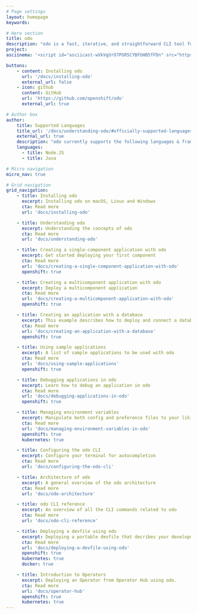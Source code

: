 ```yaml
---
# Page settings
layout: homepage
keywords:

# Hero section
title: odo 
description: "odo is a fast, iterative, and straightforward CLI tool for developers who write, build, and deploy applications on OpenShift.<br><br>Existing tools such as oc are more operations-focused and require a deep-understanding of Kubernetes and OpenShift concepts. odo abstracts away complex Kubernetes and OpenShift concepts for the developer."
project: 
asciinema: '<script id="asciicast-wVkVgUrO7PGR5CYBFbHB5fFDn" src="https://asciinema.org/a/wVkVgUrO7PGR5CYBFbHB5fFDn.js" async></script>'

buttons:
    - content: Installing odo
      url: '/docs/installing-odo'
      external_url: false
    - icon: github
      content: GitHub
      url: 'https://github.com/openshift/odo'
      external_url: true

# Author box
author:
    title: Supported Languages
    title_url: '/docs/understanding-odo/#officially-supported-languages-and-corresponding-container-images'
    external_url: true
    description: "odo currently supports the following languages & frameworks:"
    languages:
      - title: Node.JS
      - title: Java

# Micro navigation
micro_nav: true

# Grid navigation
grid_navigation:
    - title: Installing odo
      excerpt: Installing odo on macOS, Linux and Windows
      cta: Read more
      url: 'docs/installing-odo'

    - title: Understanding odo
      excerpt: Understanding the concepts of odo
      cta: Read more
      url: 'docs/understanding-odo'

    - title: Creating a single-component application with odo
      excerpt: Get started deploying your first component
      cta: Read more
      url: 'docs/creating-a-single-component-application-with-odo'
      openshift: true

    - title: Creating a multicomponent application with odo
      excerpt: Deploy a multicomponent application
      cta: Read more
      url: 'docs/creating-a-multicomponent-application-with-odo'
      openshift: true

    - title: Creating an application with a database
      excerpt: This example describes how to deploy and connect a database to a front-end application
      cta: Read more
      url: 'docs/creating-an-application-with-a-database'
      openshift: true

    - title: Using sample applications
      excerpt: A list of sample applications to be used with odo
      cta: Read more
      url: 'docs/using-sample-applications'
      openshift: true

    - title: Debugging applications in odo
      excerpt: Learn how to debug an application in odo
      cta: Read more
      url: 'docs/debugging-applications-in-odo'
      openshift: true

    - title: Managing environment variables
      excerpt: Manipulate both config and preference files to your liking
      cta: Read more
      url: 'docs/managing-environment-variables-in-odo'
      openshift: true
      kubernetes: true

    - title: Configuring the odo CLI
      excerpt: Configure your terminal for autocompletion
      cta: Read more
      url: 'docs/configuring-the-odo-cli'

    - title: Architecture of odo
      excerpt: A general overview of the odo architecture
      cta: Read more
      url: 'docs/odo-architecture'

    - title: odo CLI reference
      excerpt: An overview of all the CLI commands related to odo
      cta: Read more
      url: 'docs/odo-cli-reference'

    - title: Deploying a devfile using odo
      excerpt: Deploying a portable devfile that decribes your development environment
      cta: Read more
      url: 'docs/deploying-a-devfile-using-odo'
      openshift: true
      kubernetes: true
      docker: true

    - title: Introduction to Operators
      excerpt: Deploying an Operator from Operator Hub using odo.
      cta: Read more
      url: 'docs/operator-hub'
      openshift: true
      kubernetes: true
---
```

